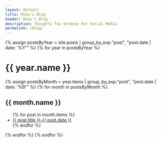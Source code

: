 ```yaml
---
layout: default
title: Mike's Blog
header: Mike's Blog
description: Thoughts Too Verbose For Social Media
permalink: /blog/
---
```


{% assign postsByYear = site.posts | group_by_exp:"post", "post.date | date: '%Y'" %}
{% for year in postsByYear %}
<h1>{{ year.name }}</h1>
{% assign postsByMonth = year.items | group_by_exp:"post", "post.date | date: '%B'" %}
{% for month in postsByMonth %}
<h2>{{ month.name }}</h2>
<ul>
{% for post in month.items %}
<li><a href="{{ post.url }}">{{ post.title }}-{{ post.date }}</a></li>
{% endfor %}
</ul>
{% endfor %}
{% endfor %}
